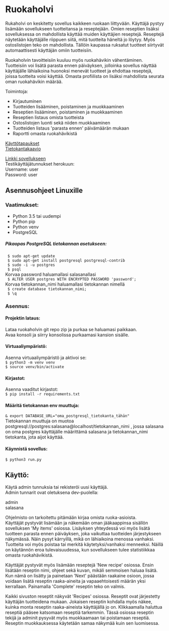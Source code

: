 # Ruokaholvi
Rukaholvi on keskitetty sovellus kaikkeen ruokaan liittyvään. Käyttäjä pystyy lisämään sovellukseen tuotteitansa ja reseptejään. Omien reseptien lisäksi sovelluksessa on mahdollista käyttää muiden käyttäjien reseptejä. Reseptejä näytetään 
käyttäjälle riippuen siitä, mitä tuotteita häneltä jo löytyy. Myös ostoslistojen teko on mahdollista. Tällöin kaupassa ruksatut 
tuotteet siirtyvät automaattisesti käyttäjän omiin tuotteisiin.

Ruokaholvin tavoitteisiin kuuluu myös ruokahävikin vähentäminen. Tuotteisiin voi lisätä parasta ennen päiväyksen, jolloinka sovellus näyttää käyttäjälle lähiaikoina huonoksi menevät tuotteet ja ehdottaa reseptejä, joissa tuotteita voisi käyttää. Omasta profiilista on lisäksi mahdollista seurata oman ruokahävikin määrää.  

Toimintoja:  
  * Kirjautuminen  
  * Tuotteiden lisääminen, poistaminen ja muokkaaminen  
  * Reseptien lisääminen, poistaminen ja muokkaaminen  
  * Reseptien listaus omista tuotteista  
  * Ostoslistojen luonti sekä niiden muokkaaminen  
  * Tuotteiden listaus 'parasta ennen' päivämäärän mukaan  
  * Raportti omasta ruokahävikistä  

[Käyttötapaukset](https://github.com/Darake/ruokaholvi/blob/master/documentation/User%20Stories.md)  
[Tietokantakaavio](https://github.com/Darake/ruokaholvi/blob/master/documentation/database%20diagram.png)  

[Linkki sovellukseen](https://ruokaholvi.herokuapp.com/)  
Testikäyttäjätunnukset herokuun:  
Username: user  
Password: user

## Asennusohjeet Linuxille  
### Vaatimukset:  
  * Python 3.5 tai uudempi
  * Python pip
  * Python venv
  * PostgreSQL  
  
##### Pikaopas PostgreSQL tietokannan asetukseen:  
``` $ sudo apt-get update```  
``` $ sudo apt-get install postgresql postgresql-contrib```  
``` $ sudo -i -u postgres```  
``` $ psql```  
Korvaa password haluamallasi salasanallasi  
``` $ ALTER USER postgres WITH ENCRYPTED PASSWORD 'password';```  
Korvaa tietokannan_nimi haluamallasi tietokannan nimellä  
``` $ create database tietokannan_nimi;```  
``` $ \q```  

### Asennus:  

#### Projektin lataus:  
Lataa ruokaholvin git repo zip ja purkaa se haluamasi paikkaan.  
Avaa konsoli ja siirry konsolissa purkaamasi kansion sisälle.  

#### Virtuaaliympäristö:  
Asenna virtuaaliympäristö ja aktivoi se:  
``` $ python3 -m venv venv ```  
``` $ source venv/bin/activate ```  

#### Kirjastot:  
Asenna vaaditut kirjastot:  
``` $ pip install -r requirements.txt ```

#### Määritä tietokannan env muuttuja:  
``` & export DATABASE_URL="oma_postgresql_tietokanta_tähän" ```  
Tietokannan muuttuja on muotoa  
postgresql://postgres:salasana@localhost/tietokannan_nimi ,
jossa salasana on oma postgres käyttäjälle määrittämä salasana ja tietokannan_nimi tietokanta, jota aijot käyttää.

#### Käynnistä sovellus:  
``` $ python3 run.py ```  

## Käyttö:  
Käytä admin tunnuksia tai rekisteröi uusi käyttäjä.  
Admin tunnarit ovat oletuksena dev-puolella:  

admin  
salasana  

Ohjelmisto on tarkoitettu pitämään kirjaa omista ruoka-asioista.  
Käyttäjät pystyvät lisämään ja näkemään oman jääkaappinsa sisällön sovelluksen 'My items' osiossa. Lisäyksen yhteydessä voi myös lisätä tuotteen parasta ennen päiväyksen, joka vaikuttaa tuotteiden järjestykseen näkymässä. Näin pysyt kärryillä, mikä on lähiaikoina menossa vanhaksi. Tuotteita voi myös poistaa tai merkitä käytetyksi/vanhaksi menneeksi. Näillä on käytännön eroa tulevaisuudessa, kun sovellukseen tulee statistiikkaa omasta ruokahävikistä.  

Käyttäjät pystyvät myös lisämään reseptejä 'New recipe' osiossa. Ensin lisätään reseptin nimi, ohjeet sekä kuvan, mikäli semmoisen haluaa lisätä. Kun nämä on lisätty ja painetaan 'Next' päästään raakaine osioon, jossa voidaan lisätä reseptin raaka-aineita ja vapaaehtoisesti määrän yksi kerrallaan. Painamalla 'Complete' reseptin teko on valmis.  

Kaikki sivuston reseptit näkyvät 'Recipes' osiossa. Reseptit ovat järjestetty käyttäjän tuotteidena mukaan. Jokaisen reseptin kohdalla myös näkee, kuinka monta reseptin raaka-aineista käyttäjällä jo on. Klikkaamalla haluttua reseptiä pääsee katsomaan reseptiä tarkemmin. Tässä osiossa reseptin tekijä ja adminit pysyvät myös muokkaamaan tai poistamaan reseptiä. Reseptin muokkauksessa käytetään samaa näkymää kuin sen luomisessa.
